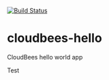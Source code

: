 [![Build Status](https://buildhive.cloudbees.com/job/fdonze/job/cloudbees-hello/badge/icon)](https://buildhive.cloudbees.com/job/fdonze/job/cloudbees-hello/)

cloudbees-hello
===============

CloudBees hello world app

Test
